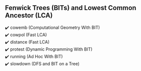 ## Fenwick Trees (BITs) and Lowest Common Ancestor (LCA)
:heavy_check_mark: cowemb (Computational Geometry With BIT) <br>
:heavy_check_mark: cowpol (Fast LCA) <br>
:heavy_check_mark: distance (Fast LCA) <br>
:heavy_check_mark: protest (Dynamic Programming With BIT) <br>
:heavy_check_mark: running (Ad Hoc With BIT) <br>
:heavy_check_mark: slowdown (DFS and BIT on a Tree)

